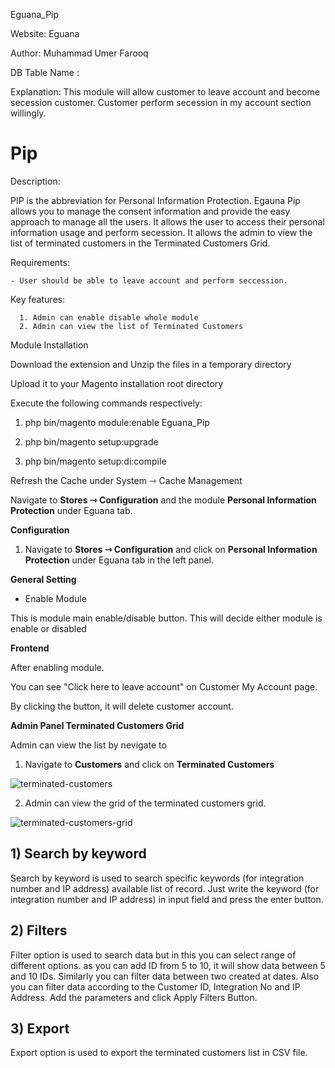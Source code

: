 Eguana_Pip

Website: Eguana

Author: Muhammad Umer Farooq

DB Table Name : 
 
Explanation: This module will allow customer to leave account and become secession customer. Customer perform secession in my account section willingly. 

# Pip

Description:

PIP is the abbreviation for Personal Information Protection. Egauna Pip allows you to manage the consent information and provide the easy approach to manage all the users. It allows the user to access their personal information usage and perform secession.
It allows the admin to view the list of terminated customers in the Terminated Customers Grid.

Requirements:

    - User should be able to leave account and perform seccession.

Key features:

      1. Admin can enable disable whole module
      2. Admin can view the list of Terminated Customers

Module Installation

Download the extension and Unzip the files in a temporary directory

Upload it to your Magento installation root directory

Execute the following commands respectively:

1.  php bin/magento module:enable Eguana_Pip

2.  php bin/magento setup:upgrade

3.  php bin/magento setup:di:compile

Refresh the Cache under System ⇾ Cache Management

Navigate to **Stores ⇾ Configuration** and the module **Personal Information Protection** under Eguana tab.


**Configuration**

1. Navigate to **Stores ⇾ Configuration** and click on **Personal Information Protection** under Eguana tab in the left panel.

**General Setting**

* Enable Module

This is module main enable/disable button. This will decide either module is enable or disabled

**Frontend**

After enabling module.

You can see "Click here to leave account" on Customer My Account page.

By clicking the button, it will delete customer account.

**Admin Panel Terminated Customers Grid**

Admin can view the list by nevigate to 
1. Navigate to **Customers** and click on **Terminated Customers**

![terminated-customers](https://nimbus-screenshots.s3.amazonaws.com/s/0bfc338a493306104f596f6d5a9ad14a.png)

2. Admin can view the grid of the terminated customers grid.

![terminated-customers-grid](https://nimbus-screenshots.s3.amazonaws.com/s/a25cf125b40b911e2a27d9deef88f033.png)

## 1) Search by keyword

Search by keyword is used to search specific keywords (for integration number and IP address) available list of record. Just write the keyword (for integration number and IP address) in input field and press the enter button. 

## 2) Filters

Filter option is used to search data but in this you can select range of different options. as you can add ID from 5 to 10, it will show data between 5 and 10 IDs. Similarly you can filter data between two created at dates. Also you can filter data according to the Customer ID, Integration No and IP Address.
Add the parameters and click Apply Filters Button.

## 3) Export

Export option is used to export the terminated customers list in CSV file.
